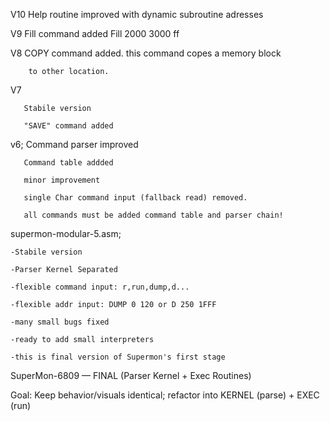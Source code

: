V10 Help routine improved with dynamic subroutine adresses

V9     Fill command added Fill 2000 3000 ff

V8     COPY command added. this command copes a memory block 

        to other location.
        
V7  

       Stabile version
       
       "SAVE" command added
       
v6;
       Command parser improved
       
       Command table addded
       
       minor improvement
       
       single Char command input (fallback read) removed.
       
       all commands must be added command table and parser chain!
       
supermon-modular-5.asm;

    -Stabile version
    
    -Parser Kernel Separated
    
    -flexible command input: r,run,dump,d...
    
    -flexible addr input: DUMP 0 120 or D 250 1FFF
    
    -many small bugs fixed
    
    -ready to add small interpreters
    
    -this is final version of Supermon's first stage
    
 SuperMon-6809 — FINAL (Parser Kernel + Exec Routines)
 
 Goal: Keep behavior/visuals identical; refactor into KERNEL (parse) + EXEC (run)
